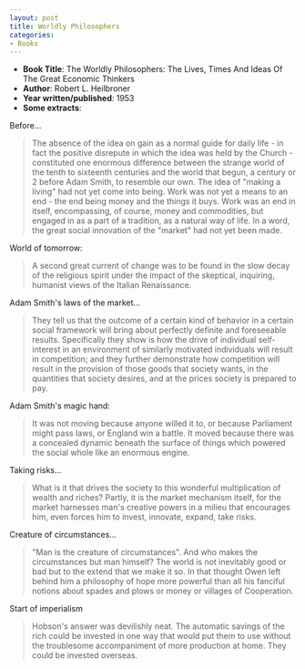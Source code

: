 ```yaml
---
layout: post
title: Worldly Philosophers
categories:
- Books
---
```

- **Book Title**: The Worldly Philosophers: The Lives, Times And Ideas Of The Great Economic Thinkers
- **Author**: Robert L. Heilbroner
- **Year written/published**: 1953
- **Some extracts**:

Before...

> The absence of the idea on gain as a normal guide for daily life - in fact the positive disrepute in which the idea was held by the Church - constituted one enormous difference between the strange world of the tenth to sixteenth centuries and the world that begun, a century or 2 before Adam Smith, to resemble our own. The idea of "making a living" had not yet come into being. Work was not yet a means to an end - the end being money and the things it buys. Work was an end in itself, encompassing, of course, money and commodities, but engaged in as a part of a tradition, as a natural way of life. In a word, the great social innovation of the "market" had not yet been made.

World of tomorrow:

> A second great current of change was to be found in the slow decay of the religious spirit under the impact of the skeptical, inquiring, humanist views of the Italian Renaissance.

Adam Smith's laws of the market...

> They tell us that the outcome of a certain kind of behavior in a certain social framework will bring about perfectly definite and foreseeable results. Specifically they show is how the drive of individual self-interest in an environment of similarly motivated individuals will result in competition; and they further demonstrate how competition will result in the provision of those goods that society wants, in the quantities that society desires, and at the prices society is prepared to pay.

Adam Smith's magic hand:

> It was not moving because anyone willed it to, or because Parliament might pass laws, or England win a battle. It moved because there was a concealed dynamic beneath the surface of things which powered the social whole like an enormous engine.

Taking risks...

> What is it that drives the society to this wonderful multiplication of wealth and riches? Partly, it is the market mechanism itself, for the market harnesses man's creative powers in a milieu that encourages him, even forces him to invest, innovate, expand, take risks.

Creature of circumstances...

> "Man is the creature of circumstances". And who makes the circumstances but man himself? The world is not inevitably good or bad but to the extend that we make it so. In that thought Owen left behind him a philosophy of hope more powerful than all his fanciful notions about spades and plows or money or villages of Cooperation.

Start of imperialism

> Hobson's answer was devilishly neat. The automatic savings of the rich could be invested in one way that would put them to use without the troublesome accompaniment of more production at home. They could be invested overseas.
